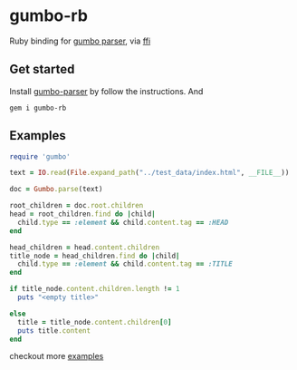 gumbo-rb
========

Ruby binding for [gumbo parser](https://github.com/google/gumbo-parser), via [ffi](https://github.com/ffi/ffi)

Get started
------------

Install
[gumbo-parser](https://github.com/google/gumbo-parser#installation) by
follow the instructions. And

`gem i gumbo-rb`

Examples
--------------

```ruby
require 'gumbo'

text = IO.read(File.expand_path("../test_data/index.html", __FILE__))

doc = Gumbo.parse(text)

root_children = doc.root.children
head = root_children.find do |child|
  child.type == :element && child.content.tag == :HEAD
end

head_children = head.content.children
title_node = head_children.find do |child|
  child.type == :element && child.content.tag == :TITLE
end

if title_node.content.children.length != 1
  puts "<empty title>"

else
  title = title_node.content.children[0]
  puts title.content
end
```

checkout more
[examples](https://github.com/isaiah/gumbo-rb/tree/master/examples)


